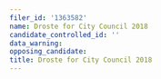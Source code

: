 ```yaml
---
filer_id: '1363582'
name: Droste for City Council 2018
candidate_controlled_id: ''
data_warning: 
opposing_candidate: 
title: Droste for City Council 2018
---
```

